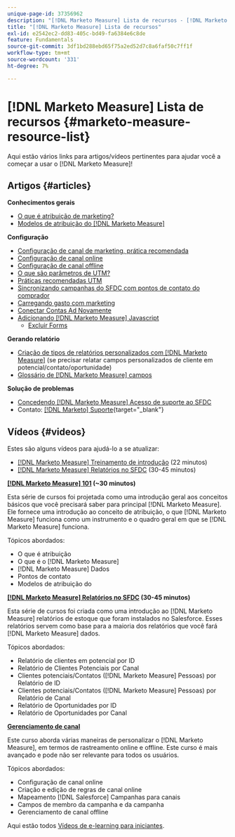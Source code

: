 ```yaml
---
unique-page-id: 37356962
description: "[!DNL Marketo Measure] Lista de recursos - [!DNL Marketo Measure] - Documentação do produto"
title: "[!DNL Marketo Measure] Lista de recursos"
exl-id: e2542ec2-dd83-405c-bd49-fa6384e6c8de
feature: Fundamentals
source-git-commit: 3df1bd288ebd65f75a2ed52d7c8a6faf50c7ff1f
workflow-type: tm+mt
source-wordcount: '331'
ht-degree: 7%

---
```


# [!DNL Marketo Measure] Lista de recursos {#marketo-measure-resource-list}

Aqui estão vários links para artigos/vídeos pertinentes para ajudar você a começar a usar o [!DNL Marketo Measure]!

## Artigos {#articles}

**Conhecimentos gerais**

* [O que é atribuição de marketing?](/help/introduction-to-marketo-measure/overview-resources/marketing-attribution.md)
* [Modelos de atribuição do [!DNL Marketo Measure] ](/help/introduction-to-marketo-measure/overview-resources/marketo-measure-attribution-models.md)

**Configuração**

* [Configuração de canal de marketing, prática recomendada](/help/channel-tracking-and-setup/online-channels/marketing-channels-and-subchannels.md)
* [Configuração de canal online](/help/channel-tracking-and-setup/online-channels/online-custom-channel-setup.md)
* [Configuração de canal offline](/help/channel-tracking-and-setup/offline-channels/offline-custom-channel-setup.md)
* [O que são parâmetros de UTM?](/help/channel-tracking-and-setup/online-channels/utm-parameters.md)
* [Práticas recomendadas UTM](/help/channel-tracking-and-setup/online-channels/best-practices-for-setting-up-utm-parameters.md)
* [Sincronizando campanhas do SFDC com pontos de contato do comprador](/help/channel-tracking-and-setup/offline-channels/deprecated-processes/campaigns-and-campaign-members.md)
* [Carregando gasto com marketing](/help/marketing-spend/spend-management/marketing-channel-costs.md#uploading-marketing-costs)
* [Conectar Contas Ad Novamente](/help/api-connections/utilizing-marketo-measures-api-connections/reauthorizing-connected-accounts.md)
* [Adicionando [!DNL Marketo Measure] Javascript](/help/marketo-measure-tracking/setting-up-tracking/adding-marketo-measure-script.md)
   * [Excluir Forms](/help/marketo-measure-tracking/setting-up-tracking/excluding-marketo-measure-from-specific-forms.md)

**Gerando relatório**

* [Criação de tipos de relatórios personalizados com [!DNL Marketo Measure]](/help/marketo-measure-salesforce-reporting/new-report-types/creating-custom-marketo-measure-report-types.md) (se precisar relatar campos personalizados de cliente em potencial/contato/oportunidade)
* [Glossário de [!DNL Marketo Measure] campos](/help/introduction-to-marketo-measure/overview-resources/glossary-of-marketo-measure-fields.md)

**Solução de problemas**

* [Concedendo [!DNL Marketo Measure] Acesso de suporte ao SFDC](/help/miscellaneous/other-related-resources/granting-salesforce-access-to-marketo-measure-support.md)
* Contato: [[!DNL Marketo] Suporte](https://nation.marketo.com/t5/support/ct-p/Support){target="_blank"}

## Vídeos {#videos}

Estes são alguns vídeos para ajudá-lo a se atualizar:

* [[!DNL Marketo Measure] Treinamento de introdução](https://embed.vidyard.com/watch/Pb4DuWJwtFgw3jUBDGneb4) (22 minutos)
* [[!DNL Marketo Measure] Relatórios no SFDC](https://universityonline.marketo.com/courses/bizible-and-salesforce/) (30-45 minutos)

**[[!DNL Marketo Measure] 101](https://universityonline.marketo.com/courses/bizible-101/) (~30 minutos)**

Esta série de cursos foi projetada como uma introdução geral aos conceitos básicos que você precisará saber para principal [!DNL Marketo Measure]. Ele fornece uma introdução ao conceito de atribuição, o que [!DNL Marketo Measure] funciona como um instrumento e o quadro geral em que se [!DNL Marketo Measure] funciona.

Tópicos abordados:

* O que é atribuição
* O que é o [!DNL Marketo Measure]
* [!DNL Marketo Measure] Dados
* Pontos de contato
* Modelos de atribuição do  

**[[!DNL Marketo Measure] Relatórios no SFDC](https://universityonline.marketo.com/courses/bizible-and-salesforce/) (30-45 minutos)**

Esta série de cursos foi criada como uma introdução ao [!DNL Marketo Measure] relatórios de estoque que foram instalados no Salesforce. Esses relatórios servem como base para a maioria dos relatórios que você fará [!DNL Marketo Measure] dados.

Tópicos abordados:

* Relatório de clientes em potencial por ID
* Relatório de Clientes Potenciais por Canal
* Clientes potenciais/Contatos ([!DNL Marketo Measure] Pessoas) por Relatório de ID
* Clientes potenciais/Contatos ([!DNL Marketo Measure] Pessoas) por Relatório de Canal
* Relatório de Oportunidades por ID
* Relatório de Oportunidades por Canal

**[Gerenciamento de canal](https://universityonline.marketo.com/courses/bizible-fundamentals-channel-management/)**

Este curso aborda várias maneiras de personalizar o [!DNL Marketo Measure], em termos de rastreamento online e offline. Este curso é mais avançado e pode não ser relevante para todos os usuários.

Tópicos abordados:

* Configuração de canal online
* Criação e edição de regras de canal online
* Mapeamento [!DNL Salesforce] Campanhas para canais
* Campos de membro da campanha e da campanha
* Gerenciamento de canal offline

Aqui estão todos [Vídeos de e-learning para iniciantes](https://universityonline.marketo.com/#/library/bySubject/new-to-bizible/trails?_k=d1454j).
